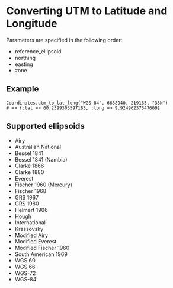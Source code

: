 Converting UTM to Latitude and Longitude
========================================

Parameters are specified in the following order:

* reference_ellipsoid
* northing
* easting
* zone

Example
-------

    Coordinates.utm_to_lat_long("WGS-84", 6688940, 219165, "33N")
    # => {:lat => 60.2399303597183, :long => 9.92496237547609}

Supported ellipsoids
--------------------

* Airy
* Australian National
* Bessel 1841
* Bessel 1841 (Nambia)
* Clarke 1866
* Clarke 1880
* Everest
* Fischer 1960 (Mercury)
* Fischer 1968
* GRS 1967
* GRS 1980
* Helmert 1906
* Hough
* International
* Krassovsky
* Modified Airy
* Modified Everest
* Modified Fischer 1960
* South American 1969
* WGS 60
* WGS 66
* WGS-72
* WGS-84